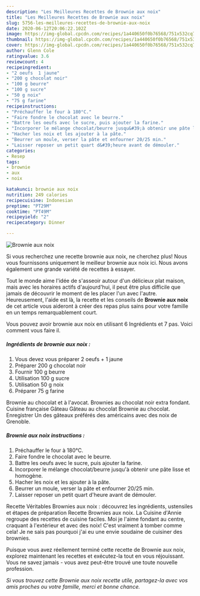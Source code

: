 ```yaml
---
description: "Les Meilleures Recettes de Brownie aux noix"
title: "Les Meilleures Recettes de Brownie aux noix"
slug: 5756-les-meilleures-recettes-de-brownie-aux-noix
date: 2020-06-12T20:06:22.102Z
image: https://img-global.cpcdn.com/recipes/1a440650f0b76568/751x532cq70/brownie-aux-noix-photo-principale-de-la-recette.jpg
thumbnail: https://img-global.cpcdn.com/recipes/1a440650f0b76568/751x532cq70/brownie-aux-noix-photo-principale-de-la-recette.jpg
cover: https://img-global.cpcdn.com/recipes/1a440650f0b76568/751x532cq70/brownie-aux-noix-photo-principale-de-la-recette.jpg
author: Glenn Cole
ratingvalue: 3.6
reviewcount: 4
recipeingredient:
- "2 oeufs  1 jaune"
- "200 g chocolat noir"
- "100 g beurre"
- "100 g sucre"
- "50 g noix"
- "75 g farine"
recipeinstructions:
- "Préchauffer le four à 180°C."
- "Faire fondre le chocolat avec le beurre."
- "Battre les oeufs avec le sucre, puis ajouter la farine."
- "Incorporer le mélange chocolat/beurre jusqu&#39;à obtenir une pâte lisse et homogène."
- "Hacher les noix et les ajouter à la pâte."
- "Beurrer un moule, verser la pâte et enfourner 20/25 min."
- "Laisser reposer un petit quart d&#39;heure avant de démouler."
categories:
- Resep
tags:
- brownie
- aux
- noix

katakunci: brownie aux noix 
nutrition: 249 calories
recipecuisine: Indonesian
preptime: "PT29M"
cooktime: "PT49M"
recipeyield: "2"
recipecategory: Dinner

---
```



![Brownie aux noix](https://img-global.cpcdn.com/recipes/1a440650f0b76568/751x532cq70/brownie-aux-noix-photo-principale-de-la-recette.jpg)

Si vous recherchez une recette brownie aux noix, ne cherchez plus! Nous vous fournissons uniquement le meilleur brownie aux noix ici. Nous avons également une grande variété de recettes à essayer.

Tout le monde aime l'idée de s'asseoir autour d'un délicieux plat maison, mais avec les horaires actifs d'aujourd'hui, il peut être plus difficile que jamais de découvrir le moment de les placer l'un avec l'autre. Heureusement, l'aide est là, la recette et les conseils de <strong> Brownie aux noix </strong> de cet article vous aideront à créer des repas plus sains pour votre famille en un temps remarquablement court.

<!--inarticleads1-->

Vous pouvez avoir brownie aux noix en utilisant 6 Ingrédients et 7 pas. Voici comment vous faire il.

##### Ingrédients de brownie aux noix :

1. Vous devez vous préparer 2 oeufs + 1 jaune
1. Préparer 200 g chocolat noir
1. Fournir 100 g beurre
1. Utilisation 100 g sucre
1. Utilisation 50 g noix
1. Préparer 75 g farine


Brownie au chocolat et à l&#39;avocat. Brownies au chocolat noir extra fondant. Cuisine française Gâteau Gâteau au chocolat Brownie au chocolat. Enregistrer Un des gâteaux préférés des américains avec des noix de Grenoble. 

<!--inarticleads2-->

##### Brownie aux noix instructions :

1. Préchauffer le four à 180°C.
1. Faire fondre le chocolat avec le beurre.
1. Battre les oeufs avec le sucre, puis ajouter la farine.
1. Incorporer le mélange chocolat/beurre jusqu&#39;à obtenir une pâte lisse et homogène.
1. Hacher les noix et les ajouter à la pâte.
1. Beurrer un moule, verser la pâte et enfourner 20/25 min.
1. Laisser reposer un petit quart d&#39;heure avant de démouler.


Recette Véritables Brownies aux noix : découvrez les ingrédients, ustensiles et étapes de préparation Recette Brownies aux noix. La Cuisine d&#39;Annie regroupe des recettes de cuisine faciles. Moi je l&#39;aime fondant au centre, craquant à l&#39;extérieur et avec des noix! C&#39;est vraiment à tomber comme cela! Je ne sais pas pourquoi j&#39;ai eu une envie soudaine de cuisiner des brownies. 

<!--inarticleads1-->

<p>
Puisque vous avez réellement terminé cette recette de Brownie aux noix, explorez maintenant les recettes et exécutez-la tout en vous réjouissant. Vous ne savez jamais - vous avez peut-être trouvé une toute nouvelle profession.
</p>

<p>
<i>Si vous trouvez cette Brownie aux noix recette utile, partagez-la avec vos amis proches ou votre famille, merci et bonne chance.</i>
</p>
